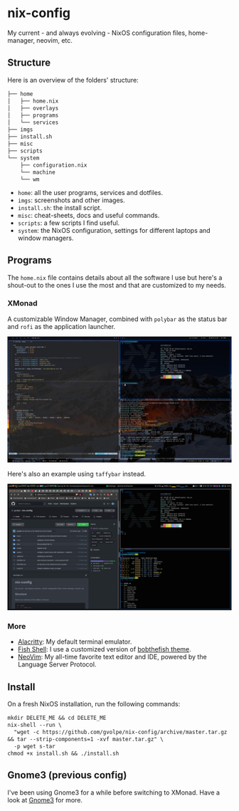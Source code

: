 nix-config
==========

My current - and always evolving - NixOS configuration files, home-manager, neovim, etc.

## Structure

Here is an overview of the folders' structure:

```
├── home
│   ├── home.nix
│   ├── overlays
│   ├── programs
│   └── services
├── imgs
├── install.sh
├── misc
├── scripts
└── system
    ├── configuration.nix
    └── machine
    └── wm
```

- `home`: all the user programs, services and dotfiles.
- `imgs`: screenshots and other images.
- `install.sh`: the install script.
- `misc`: cheat-sheets, docs and useful commands.
- `scripts`: a few scripts I find useful.
- `system`: the NixOS configuration, settings for different laptops and window managers.

## Programs

The `home.nix` file contains details about all the software I use but here's a shout-out to the ones I use the most and that are customized to my needs.

### XMonad

A customizable Window Manager, combined with `polybar` as the status bar and `rofi` as the application launcher.

![poly](imgs/polybar.jpeg)

Here's also an example using `taffybar` instead.

![taffy](imgs/taffybar.png)

### More

- [Alacritty](https://github.com/alacritty/alacritty): My default terminal emulator.
- [Fish Shell](https://fishshell.com/): I use a customized version of [bobthefish theme](https://github.com/oh-my-fish/theme-bobthefish).
- [NeoVim](https://neovim.io/): My all-time favorite text editor and IDE, powered by the Language Server Protocol.

## Install

On a fresh NixOS installation, run the following commands:

```shell
mkdir DELETE_ME && cd DELETE_ME
nix-shell --run \
  "wget -c https://github.com/gvolpe/nix-config/archive/master.tar.gz && tar --strip-components=1 -xvf master.tar.gz" \
  -p wget s-tar
chmod +x install.sh && ./install.sh
```

## Gnome3 (previous config)

I've been using Gnome3 for a while before switching to XMonad. Have a look at [Gnome3](./GNOME.md) for more.
